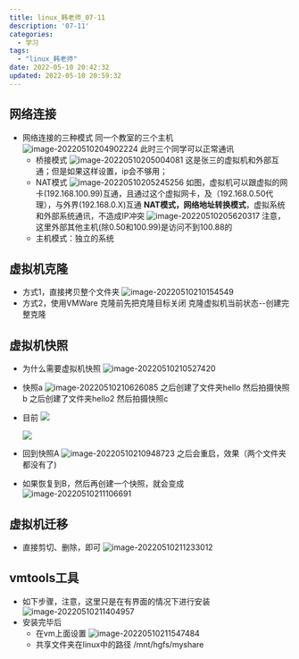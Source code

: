```yaml
---
title: linux_韩老师_07-11
description: '07-11'
categories:
  - 学习
tags:
  - "linux_韩老师"
date: 2022-05-10 20:42:32
updated: 2022-05-10 20:59:32
---
```


## 网络连接

- 网络连接的三种模式
  同一个教室的三个主机
  ![image-20220510204902224](https://raw.githubusercontent.com/lwmfjc/lwmfjc.github.io.resource/main/img/image-20220510204902224.png)
  此时三个同学可以正常通讯
  - 桥接模式
    ![image-20220510205004081](https://raw.githubusercontent.com/lwmfjc/lwmfjc.github.io.resource/main/img/image-20220510205004081.png)
    这是张三的虚拟机和外部互通；但是如果这样设置，ip会不够用；
  - NAT模式
    ![image-20220510205245256](https://raw.githubusercontent.com/lwmfjc/lwmfjc.github.io.resource/main/img/image-20220510205245256.png)
    如图，虚拟机可以跟虚拟的网卡(192.168.100.99)互通，且通过这个虚拟网卡，及（192.168.0.50代理），与外界(192.168.0.X)互通
    **NAT模式，网络地址转换模式**，虚拟系统和外部系统通讯，不造成IP冲突
    ![image-20220510205620317](https://raw.githubusercontent.com/lwmfjc/lwmfjc.github.io.resource/main/img/image-20220510205620317.png)
    注意，这里外部其他主机(除0.50和100.99)是访问不到100.88的
  - 主机模式：独立的系统

## 虚拟机克隆

- 方式1，直接拷贝整个文件夹
  ![image-20220510210154549](https://raw.githubusercontent.com/lwmfjc/lwmfjc.github.io.resource/main/img/image-20220510210154549.png)
- 方式2，使用VMWare
  克隆前先把克隆目标关闭
  克隆虚拟机当前状态--创建完整克隆

## 虚拟机快照

- 为什么需要虚拟机快照
  ![image-20220510210527420](https://raw.githubusercontent.com/lwmfjc/lwmfjc.github.io.resource/main/img/image-20220510210527420.png)

- 快照a
  ![image-20220510210626085](https://raw.githubusercontent.com/lwmfjc/lwmfjc.github.io.resource/main/img/image-20220510210626085.png)
  之后创建了文件夹hello
  然后拍摄快照b
  之后创建了文件夹hello2
  然后拍摄快照c

- 目前
  ![](https://raw.githubusercontent.com/lwmfjc/lwmfjc.github.io.resource/main/img/image-20220510210820396.png)

  ![](https://raw.githubusercontent.com/lwmfjc/lwmfjc.github.io.resource/main/img/image-20220510210750325.png)

- 回到快照A
  ![image-20220510210948723](https://raw.githubusercontent.com/lwmfjc/lwmfjc.github.io.resource/main/img/image-20220510210948723.png)
  之后会重启，效果（两个文件夹都没有了)
  
- 如果恢复到B，然后再创建一个快照，就会变成
  ![image-20220510211106691](https://raw.githubusercontent.com/lwmfjc/lwmfjc.github.io.resource/main/img/image-20220510211106691.png)
  
  

## 虚拟机迁移

- 直接剪切、删除，即可
  ![image-20220510211233012](https://raw.githubusercontent.com/lwmfjc/lwmfjc.github.io.resource/main/img/image-20220510211233012.png)

## vmtools工具

- 如下步骤，注意，这里只是在有界面的情况下进行安装
  ![image-20220510211404957](https://raw.githubusercontent.com/lwmfjc/lwmfjc.github.io.resource/main/img/image-20220510211404957.png)
- 安装完毕后
  - 在vm上面设置
    ![image-20220510211547484](https://raw.githubusercontent.com/lwmfjc/lwmfjc.github.io.resource/main/img/image-20220510211547484.png)
  - 共享文件夹在linux中的路径 /mnt/hgfs/myshare
    

